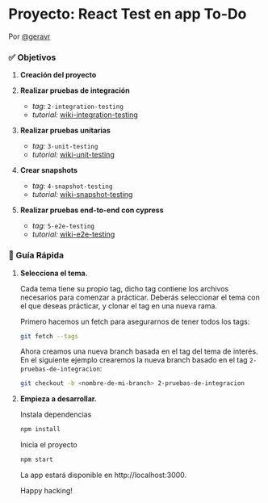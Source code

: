 # Proyecto: React Test en app To-Do

Por [@geravr](https://github.com/geravr)

### ✅ Objetivos

1. **Creación del proyecto**

3. **Realizar pruebas de integración**
   - *tag:*  `2-integration-testing`
   - *tutorial:*  [wiki-integration-testing](#)
3. **Realizar pruebas unitarias**
   - *tag:*  `3-unit-testing`
   - *tutorial:*  [wiki-unit-testing](#)
4. **Crear snapshots**
   - *tag:*  `4-snapshot-testing`
   - *tutorial:*  [wiki-snapshot-testing](#)
5. **Realizar pruebas end-to-end con cypress**
   - *tag:*  `5-e2e-testing`
   - *tutorial:*  [wiki-e2e-testing](#)
    

### 🤖 Guía Rápida

1.  **Selecciona el tema.**

    Cada tema tiene su propio tag, dicho tag contiene los archivos necesarios para comenzar a prácticar.
    Deberás seleccionar el tema con el que deseas prácticar, y clonar el tag en una nueva rama.

    Primero hacemos un fetch para asegurarnos de tener todos los tags:
    ```sh
    git fetch --tags
    ```
    Ahora creamos una nueva branch basada en el tag del tema de interés.
    En el siguiente ejemplo crearemos la nueva branch basado en el tag `2-pruebas-de-integracion`:
    ```sh
    git checkout -b <nombre-de-mi-branch> 2-pruebas-de-integracion
    ```

2.  **Empieza a desarrollar.**

    Instala dependencias

    ```sh
    npm install
    ```

    Inicia el proyecto

    ```sh
    npm start
    ```

    La app estará disponible en http://localhost:3000.

    Happy hacking!
